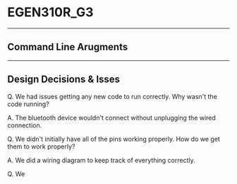 # EGEN310R_G3
----------------------
Command Line Arugments
----------------------

------------------------
Design Decisions & Isses
------------------------
Q. We had issues getting 
any new code to run correctly. 
Why wasn't the code running?

A. The bluetooth device 
wouldn't connect without 
unplugging the wired connection.

Q. We didn't initially 
have all of the pins 
working properly.
How do we get them to
work properly?

A. We did a wiring 
diagram to keep track
of everything correctly.

Q. We
